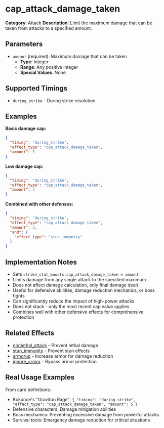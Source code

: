 # cap_attack_damage_taken

**Category**: Attack
**Description**: Limit the maximum damage that can be taken from attacks to a specified amount.

## Parameters

- `amount` (required): Maximum damage that can be taken
  - **Type**: Integer
  - **Range**: Any positive integer
  - **Special Values**: None

## Supported Timings

- `during_strike` - During strike resolution

## Examples

**Basic damage cap:**
```json
{
  "timing": "during_strike",
  "effect_type": "cap_attack_damage_taken",
  "amount": 5
}
```

**Low damage cap:**
```json
{
  "timing": "during_strike",
  "effect_type": "cap_attack_damage_taken",
  "amount": 2
}
```

**Combined with other defenses:**
```json
{
  "timing": "during_strike",
  "effect_type": "cap_attack_damage_taken",
  "amount": 3,
  "and": {
    "effect_type": "stun_immunity"
  }
}
```

## Implementation Notes

- Sets `strike_stat_boosts.cap_attack_damage_taken = amount`
- Limits damage from any single attack to the specified maximum
- Does not affect damage calculation, only final damage dealt
- Useful for defensive abilities, damage reduction mechanics, or boss fights
- Can significantly reduce the impact of high-power attacks
- Does not stack - only the most recent cap value applies
- Combines well with other defensive effects for comprehensive protection

## Related Effects

- [nonlethal_attack](nonlethal_attack.md) - Prevent lethal damage
- [stun_immunity](stun_immunity.md) - Prevent stun effects
- [armorup](../stats/armorup.md) - Increase armor for damage reduction
- [ignore_armor](ignore_armor.md) - Bypass armor protection

## Real Usage Examples

From card definitions:
- Kokonoe's "Graviton Rage": `{ "timing": "during_strike", "effect_type": "cap_attack_damage_taken", "amount": 5 }`
- Defensive characters: Damage mitigation abilities
- Boss mechanics: Preventing excessive damage from powerful attacks
- Survival tools: Emergency damage reduction for critical situations